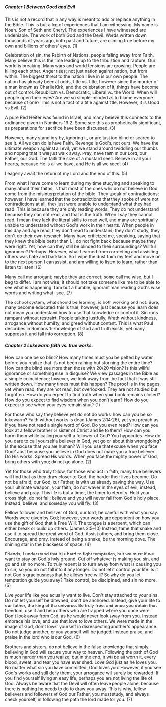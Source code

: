 ##### Chapter 1 Between Good and Evil

This is not a record that in any way is meant to add or replace anything in the Bible. This is but a log of experiences that I am witnessing. My name is Noah. Son of Seth and Cheryl. The experiences I have witnessed are undeniable. The work of both God and the Devil. Words written down thousands of years ago, both past and future, are coming true before my own and billions of others' eyes. (1)

Celebration of sin, the Rebirth of Nations, people falling away from Faith. Many believe this is the time leading up to the tribulation and rapture. Our world is breaking. Many wars and world tensions are growing. People are killing each other. Anger rises; not just nation against nation, but from within. The biggest threat to the nation I live in is our own people. The nation has already been at odds, title vs. title, however since the murder of a man known as Charlie Kirk, and the celebration of it, things have become out of control. Republican vs. Democratic, Liberal vs. the World. When will people open their eyes? Are we so simple-minded as to blame everyone because of one? This is not a fact of a title against title. However, it is Good vs Evil. (2)

A pure Red Heifer was found in Israel, and many believe this connects to the ordinance given in Numbers 19:2. Some see this as prophetically significant, as preparations for sacrifice have been discussed. (3)

However, many stand idly by, ignoring it, or are just too blind or scared to see it. All we can do is have Faith. Revenge is God's, not ours. We have the ultimate weapon against all evil, yet we stand around twiddling our thumbs and hoping that it will just walk away. Pray, have faith in our Lord, our Father, our God. The faith the size of a mustard seed. Believe in all your hearts, because He is all we have, and He is all we need. (4)

I eagerly await the return of my Lord and the end of this. (5)

From what I have come to learn during my time studying and speaking to many about their faiths, is that most of the ones who do not believe in God come from the misinterpretation of the bible. They speak of contradictions; however, I have learned that the contradictions that they spoke of were not contradictions at all, they just were unable to understand what they had read. This is because they are only reading words. They do not understand because they can not read, and that is the truth. When I say they cannot read, I mean they lack the literal skills to read well, and many are spiritually unable to understand without God's work in their hearts. When people in this day and age read, they don't read to understand; they don't study, they don't do their own research. Many have criticized me, speaking, saying that they knew the bible better than I. I do not fight back, because maybe they were right. Yet, how can they still be blinded to their surroundings? Willful ignorance? Perhaps. However, what I earned from correcting and assisting others was hate and backlash. So I wipe the dust from my feet and move on to the next person I can assist, and am willing to listen to learn, rather than listen to listen. (6)

Many call me arrogant; maybe they are correct; some call me wise, but I beg to differ. I am not wise; it should not take someone like me to be able to see what is happening. I am but a humble, ignorant man reading God's wise words and writing what I see. (7)

The school system, what should be learning, is both working and not. Sure, many become educated; this is true, however, just because you learn does not mean you understand how to use that knowledge or control it. Sin runs rampant without restraint. People talking lustfully, Wrath without kindness, arrogance without humility, and greed without content. This is what Paul describes in Romans 1: knowledge of God and truth exists, yet many suppress it and fall into corruption. (8)

##### Chapter 2 Lukewarm faith vs. true works.

How can one be so blind? How many times must you be pelted by water before you realize that it’s not been raining but storming the entire time? How can the blind see more than those with 20/20 vision? Is this willful ignorance or something else in disguise? We view passages in the Bible as a simple coincidence; however, we look away from the fact that it was still written down. How many times must this happen? The proof is in the pages, yet when read, they are not read, but overlooked. They are not studied but forgotten. How do you expect to find truth when your book remains closed? How do you expect to find wisdom when you don’t learn? How do you expect to see when your eyes remain shut? (1)

For those who say they believe yet do not do works, how can you be so lukewarm? Faith without works is dead (James 2:14-26), yet you preach as if you have not read a single word of God. Do you even read? How can you look at a fellow brother or sister of Christ and lie to them? How can you harm them while calling yourself a follower of God? You hypocrites. How do you dare to call yourself a believer in God, yet go on about this wrongdoing? Is the excuse that you are human? Will you use that excuse when you face God? Just because you believe in God does not make you a true believer. Do His works. Spread His words. When you face the mighty power of God, bring others with you; do not go alone. (2)

Yet for those who truly follow, for those who act in faith, many true believers will find that as they draw closer to God, the harder their lives become. Do not be afraid, our God, our Father, is with us already paving the way. Use your ultimate weapon, your faith, do not waver in the eyes of evil; instead, believe and pray. This life is but a timer, the timer to eternity. Hold your cross high, do not fall; believe and you will never fall from God's holy place. Instead, believe, and someday you will fly. (3)

Fellow follower and believer of God, our lord, be careful with what you say. Words were given by God; however, your words are dependent on how you use the gift of God that is Free Will. The tongue is a serpent, which can either break or build up others. (James 3:5–10) Instead, tame that snake and use it to spread the great word of God. Assist others, and bring them close. Encourage, and pray. Instead of being a snake, be the morning dove. The shining star in the blackness of space. (4)

Friends, I understand that it is hard to fight temptation, but we must if we want to stay on God's holy ground. Cut off whatever is making you sin, and go and sin no more. To truly repent is to turn away from what is causing you to sin, so you do not fall into it any longer. Do not let it control your life. Is it not God's graciousness that he allows free will? So why do you let temptation guide you away? Take control, be disciplined, and sin no more. (5)

Live your life like you actually want to live. Don't stay attached to your sins. Do not let yourself be drowned, don't be anchored. Instead, give your life to our father, the king of the universe. Be truly free, and once you obtain that freedom, use it and help others who are trapped where you once were. Don't look away from God, as he would never look away from you. Instead embrace his love, and use that love to love others. We were made in the image of God, don't lower yourself in disrespecting another's appearance. Do not judge another, or you yourself will be judged. Instead praise, and praise in the lord who is our God. (6)

Brothers and sisters, do not believe in the false knowledge that simply believing in God will secure your way to heaven. Following the path of God is much harder than you realize, but in the end, it will be all worth it, every blood, sweat, and tear you have ever shed. Love God just as he loves you. No matter what sin you have committed, God loves you. However, if you see God's works and still deny them, your arrogance will surely be rewarded. If you find yourself living an easy life, perhaps you are not living the life of God. Always be aware that the Devil will often leave people alone, because there is nothing he needs to do to draw you away. This is why, fellow believers and followers of God our Father, you must study, and always check yourself, in following the path the lord made for you. (7)
